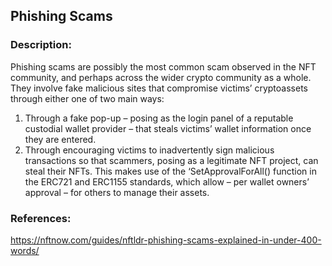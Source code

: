
## Phishing Scams

### Description:
Phishing scams are possibly the most common scam observed in the NFT community, and perhaps across
the wider crypto community as a whole. They involve fake malicious sites that compromise victims’
cryptoassets through either one of two main ways:

1. Through a fake pop-up – posing as the login panel of a reputable custodial wallet provider – that steals
victims’ wallet information once they are entered.
2. Through encouraging victims to inadvertently sign malicious transactions so that scammers, posing as
a legitimate NFT project, can steal their NFTs. This makes use of the ‘SetApprovalForAll() function in the
ERC721 and ERC1155 standards, which allow – per wallet owners’ approval – for others to manage their
assets.

### References:
https://nftnow.com/guides/nftldr-phishing-scams-explained-in-under-400-words/